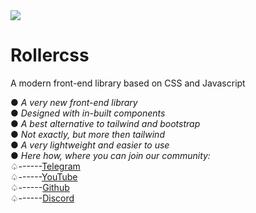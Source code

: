 <img src="https://cdn.jsdelivr.net/gh/abtp2/gw@main/rc(icon).jpg">
<h1>Rollercss</h1>
<p>A modern front-end library based on CSS and Javascript</p>
●<i>  A very new front-end library</i><br>
●<i>  Designed with in-built components</i><br>
●<i>  A best alternative to tailwind and bootstrap</i><br>
●<i>  Not exactly, but more then tailwind</i><br>
●<i>  A very lightweight and easier to use</i><br>
●<i>  Here how, where you can join our community:</i><br>
♤------<a href="https://t.me/rollercss">Telegram</a><br>
♤------<a href="https://youtube.com/channel/UCLoiTyWe84H8BoKE_19qTIA">YouTube</a><br>
♤------<a href="https://github.com/rollercss">Github</a><br>
♤------<a href="https://github.com/rollercss">Discord</a<br>




<!---
Rollercss/Rollercss is a ✨ special ✨ repository because its `README.md` (this file) appears on your GitHub profile.
You can click the Preview link to take a look at your changes.
--->
